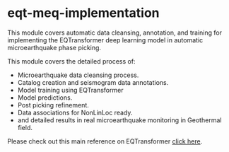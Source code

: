 # eqt-meq-implementation

This module covers automatic data cleansing, annotation, and training for implementing the EQTransformer deep learning model in automatic microearthquake phase picking.

This module covers the detailed process of:
- Microearthquake data cleansing process.
- Catalog creation and seismogram data annotations.
- Model training using EQTransformer
- Model predictions.
- Post picking refinement.
- Data associations for NonLinLoc ready.
- and detailed results in real microearthquake monitoring in Geothermal field.


Please check out this main reference on EQTransformer [click here](https://eqtransformer.readthedocs.io/en/latest/).

